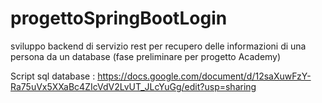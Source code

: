 # progettoSpringBootLogin

sviluppo backend di servizio rest per recupero delle informazioni di una persona da un database (fase preliminare per progetto Academy)


Script sql database : https://docs.google.com/document/d/12saXuwFzY-Ra75uVx5XXaBc4ZIcVdV2LvUT_JLcYuGg/edit?usp=sharing

